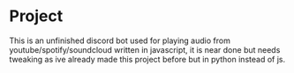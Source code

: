# Project
This is an unfinished discord bot used for playing audio from youtube/spotify/soundcloud written in javascript, it is near done but needs tweaking as ive already made this project before but in python instead of js.
